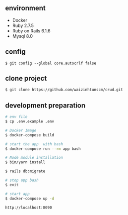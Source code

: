 ## environment

- Docker
- Ruby 2.7.5
- Ruby on Rails 6.1.6
- Mysql 8.0

## config
```
$ git config --global core.autocrlf false
```
## clone project
```bash
$ git clone https://github.com/waizinhtunscm/crud.git
```
## development preparation

```bash
# env file
$ cp .env.example .env

# Docker Image
$ docker-compose build

# start the app  with bash
$ docker-compose run --rm app bash

# Node module installation
$ bin/yarn install

$ rails db:migrate

# stop app bash
$ exit

# start app
$ docker-compose up -d
```
`http://localhost:8090`



